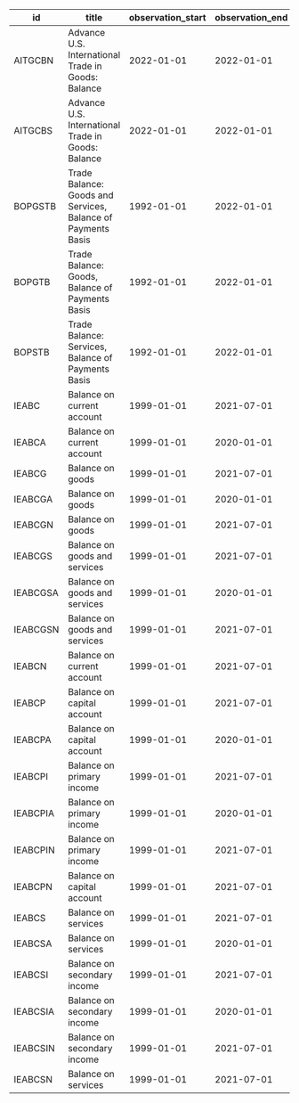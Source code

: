 | id       | title                                                        | observation_start   | observation_end   |
|----------|--------------------------------------------------------------|---------------------|-------------------|
| AITGCBN  | Advance U.S. International Trade in Goods: Balance           | 2022-01-01          | 2022-01-01        |
| AITGCBS  | Advance U.S. International Trade in Goods: Balance           | 2022-01-01          | 2022-01-01        |
| BOPGSTB  | Trade Balance: Goods and Services, Balance of Payments Basis | 1992-01-01          | 2022-01-01        |
| BOPGTB   | Trade Balance: Goods, Balance of Payments Basis              | 1992-01-01          | 2022-01-01        |
| BOPSTB   | Trade Balance: Services, Balance of Payments Basis           | 1992-01-01          | 2022-01-01        |
| IEABC    | Balance on current account                                   | 1999-01-01          | 2021-07-01        |
| IEABCA   | Balance on current account                                   | 1999-01-01          | 2020-01-01        |
| IEABCG   | Balance on goods                                             | 1999-01-01          | 2021-07-01        |
| IEABCGA  | Balance on goods                                             | 1999-01-01          | 2020-01-01        |
| IEABCGN  | Balance on goods                                             | 1999-01-01          | 2021-07-01        |
| IEABCGS  | Balance on goods and services                                | 1999-01-01          | 2021-07-01        |
| IEABCGSA | Balance on goods and services                                | 1999-01-01          | 2020-01-01        |
| IEABCGSN | Balance on goods and services                                | 1999-01-01          | 2021-07-01        |
| IEABCN   | Balance on current account                                   | 1999-01-01          | 2021-07-01        |
| IEABCP   | Balance on capital account                                   | 1999-01-01          | 2021-07-01        |
| IEABCPA  | Balance on capital account                                   | 1999-01-01          | 2020-01-01        |
| IEABCPI  | Balance on primary income                                    | 1999-01-01          | 2021-07-01        |
| IEABCPIA | Balance on primary income                                    | 1999-01-01          | 2020-01-01        |
| IEABCPIN | Balance on primary income                                    | 1999-01-01          | 2021-07-01        |
| IEABCPN  | Balance on capital account                                   | 1999-01-01          | 2021-07-01        |
| IEABCS   | Balance on services                                          | 1999-01-01          | 2021-07-01        |
| IEABCSA  | Balance on services                                          | 1999-01-01          | 2020-01-01        |
| IEABCSI  | Balance on secondary income                                  | 1999-01-01          | 2021-07-01        |
| IEABCSIA | Balance on secondary income                                  | 1999-01-01          | 2020-01-01        |
| IEABCSIN | Balance on secondary income                                  | 1999-01-01          | 2021-07-01        |
| IEABCSN  | Balance on services                                          | 1999-01-01          | 2021-07-01        |